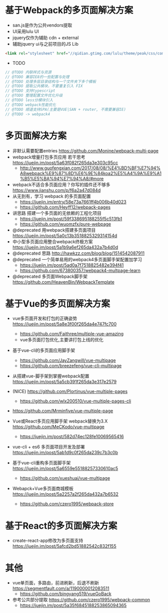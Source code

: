 # 基于Webpack的多页面解决方案

- san.js是作为公共vendors提取
- UI采用lulu UI 
- jquery仅作为辅助 cdn + external
- 辅助jquery ui与之前项目的JS Lib

```html
<link rel="stylesheet" href="//qidian.gtimg.com/lulu/theme/peak/css/common/ui.css">
```

- TODO

```js
// @TODO 内联样式与资源
// @TODO 兼容IE8的一些配置与处理
// @TODO 处理多层目录结构与一个文件夹下多个模板
// @TODO 提取公共模块，不要重复引入 FIX
// @TODO 支持typescript
// @TODO 整理配置文件优化升级
// @TODO less分模块引入
// @TODO webpack性能优化
// @TODO 顺道支持SPA(主要是VUE|SAN + router, 不需要兼容IE)
// @TODO -> webpack4
```



# 多页面解决方案

- 非默认需要配置entries  https://github.com/Monine/webpack-multi-page
- webpack增量打包多页应用 若干思考 https://juejin.im/post/5a63f082f265da3e303c95cc 
    - http://www.guofengxian.com/2017/08/08/%E4%BD%BF%E7%94%A8webpack%E9%87%8D%E6%9E%84koa2%E5%A4%9A%E9%A1%B5%E5%BA%94%E7%94%A8/#more
- webpack不适合多页面应用？你写的插件还不够多 https://www.jianshu.com/p/f6a2a47d084d
- 从无到有，学习 webpack 的多页面配置 
    - https://juejin.im/entry/58e73a7661ff4b006b40d023
    - https://github.com/Heyff12/webpack-pages  
- 讲思路 搭建一个多页面的无依赖的工程化项目
    - https://juejin.im/post/59f338695188255f5c513fb1
    - https://github.com/wuomzfx/pure-webpage
- @deprecated 用webpack搭建多页面项目 https://juejin.im/post/5a0c13b3518825329314154d    
- 中小型多页面应用整合webpack终极方案 https://juejin.im/post/5a1b9a6ef265da432a7b4d0d    
- @deprecated 思路 http://hawkzz.com/blog/blog/1514542087911  
- @deprecated 一个简单易用的webpack4多页面脚手架配置加学习
    - https://juejin.im/post/5ad0a7f7518825482e394f41
    - https://github.com/673800357/webpack4-multpage-learn
- @deprecated 多页面Webpack脚手架 https://github.com/HeavenBin/WebpackTemplate
 
# 基于Vue的多页面解决方案

- vue多页面开发和打包的正确姿势 https://juejin.im/post/5a8e3f00f265da4e747fc700
    - https://github.com/Faithree/multiple-vue-amazing
    - vue多页面打包优化,主要讲打包上线的优化 
    
- 基于vue-cli的多页面应用脚手架
    - https://github.com/JayZangwill/vue-multipage
    - https://github.com/breezefeng/vue-cli-multipage
- 从搭建vue-脚手架到掌握webpack配置 https://juejin.im/post/5a5cb391f265da3e317e2579
- (NICE) https://github.com/Plortinus/vue-multiple-pages
    - https://github.com/wlx200510/vue-multiple-pages-cli
- https://github.com/Mrminfive/vue-multiple-page
- Vue或React多页应用脚手架 webpack替换为3.X  https://github.com/MeCKodo/vue-multipage
    - https://juejin.im/post/582d74ec128fe10069565416
- vue-cli + es6 多页面项目开发及部署 https://juejin.im/post/5ab1d9c0f265da239c7b3c0b
- 基于vue-cli重构多页面脚手架 https://juejin.im/post/5a6559e55188257330610ac5
    - https://github.com/xueshuai/vue-multipage 
- Webapck+Vue多页面商城模板 https://juejin.im/post/5a2257a2f265da432a7b6532
    - https://github.com/czero1995/webpack-store
    
# 基于React的多页面解决方案

- create-react-app修改为多页面支持 https://juejin.im/post/5afcd2bd51882542c832f155
 
# 其他

- vue单页面，多路由，前进刷新，后退不刷新 https://segmentfault.com/a/1190000012083511    
    - https://github.com/bingyang519/vueGoBack
- 参考公共部分提取 https://github.com/czero1995/webpack-common  
    - https://juejin.im/post/5a35f6845188253865094365   